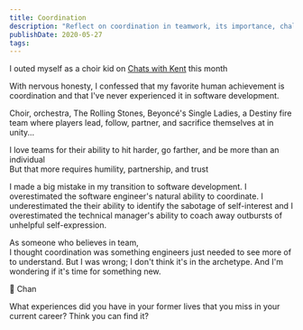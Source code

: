 ```yaml
---
title: Coordination
description: "Reflect on coordination in teamwork, its importance, challenges in software development, and the value of past experiences in shaping one's career."
publishDate: 2020-05-27
tags:
---
```


I outed myself as a choir kid on [Chats with Kent](https://kentcdodds.com/chats-with-kent-podcast/seasons/03/episodes/michael-chan-teaches-you-how-to-break-into-the-industry) this month

With nervous honesty, I confessed that my favorite human achievement is coordination and that I've never experienced it in software development.

Choir, orchestra, The Rolling Stones, Beyoncé's Single Ladies, a Destiny fire team where players lead, follow, partner, and sacrifice themselves at in unity...

I love teams for their ability to hit harder, go farther, and be more than an individual  
But that more requires humility, partnership, and trust

I made a big mistake in my transition to software development.
I overestimated the software engineer's natural ability to coordinate.
I underestimated the their ability to identify the sabotage of self-interest and I overestimated the technical manager's ability to coach away outbursts of unhelpful self-expression.

As someone who believes in team,  
I thought coordination was something engineers just needed to see more of to understand.
But I was wrong; I don't think it's in the archetype.
And I'm wondering if it's time for something new.

🤔 Chan

What experiences did you have in your former lives that you miss in your current career?
Think you can find it?
